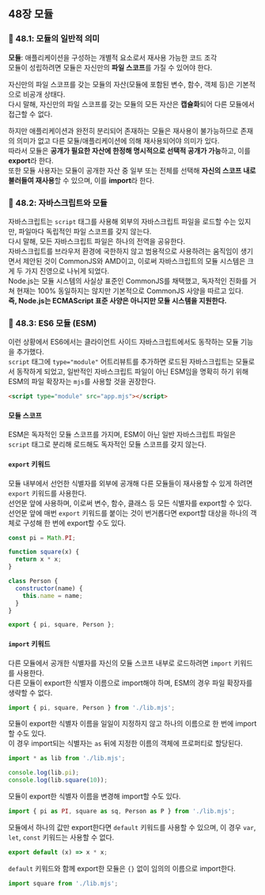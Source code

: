 ## 48장 모듈

### 📍 48.1: 모듈의 일반적 의미

**모듈**: 애플리케이션을 구성하는 개별적 요소로서 재사용 가능한 코드 조각  
모듈이 성립하려면 모듈은 자신만의 **파일 스코프**를 가질 수 있어야 한다.

자신만의 파일 스코프를 갖는 모듈의 자산(모듈에 포함된 변수, 함수, 객체 등)은 기본적으로 비공개 상태다.  
다시 말해, 자신만의 파일 스코프를 갖는 모듈의 모든 자산은 **캡슐화**되어 다른 모듈에서 접근할 수 없다.

하지만 애플리케이션과 완전히 분리되어 존재하는 모듈은 재사용이 불가능하므로 존재의 의미가 없고 다른 모듈/애플리케이션에 의해 재사용되어야 의미가 있다.  
따라서 모듈은 **공개가 필요한 자산에 한정해 명시적으로 선택적 공개가 가능**하고, 이를 **export**라 한다.  
또한 모듈 사용자는 모듈이 공개한 자산 중 일부 또는 전체를 선택해 **자신의 스코프 내로 불러들여 재사용**할 수 있으며, 이를 **import**라 한다.

### 📍 48.2: 자바스크립트와 모듈

자바스크립트는 `script` 태그를 사용해 외부의 자바스크립트 파일을 로드할 수는 있지만, 파일마다 독립적인 파일 스코프를 갖지 않는다.  
다시 말해, 모든 자바스크립트 파일은 하나의 전역을 공유한다.  
자바스크립트를 브라우저 환경에 국한하지 않고 범용적으로 사용하려는 움직임이 생기면서 제안된 것이 CommonJS와 AMD이고, 이로써 자바스크립트의 모듈 시스템은 크게 두 가지 진영으로 나뉘게 되었다.  
Node.js는 모듈 시스템의 사실상 표준인 CommonJS를 채택했고, 독자적인 진화를 거쳐 현재는 100% 동일하지는 않지만 기본적으로 CommonJS 사양을 따르고 있다.  
**즉, Node.js는 ECMAScript 표준 사양은 아니지만 모듈 시스템을 지원한다.**

### 📍 48.3: ES6 모듈 (ESM)

이런 상황에서 ES6에서는 클라이언트 사이드 자바스크립트에서도 동작하는 모듈 기능을 추가했다.  
`script` 태그에 `type="module"` 어트리뷰트를 추가하면 로드된 자바스크립트는 모듈로서 동작하게 되었고, 일반적인 자바스크립트 파일이 아닌 ESM임을 명확히 하기 위해 ESM의 파일 확장자는 `mjs`를 사용할 것을 권장한다.

```html
<script type="module" src="app.mjs"></script>
```

#### 모듈 스코프

ESM은 독자적인 모듈 스코프를 가지며, ESM이 아닌 일반 자바스크립트 파일은 `script` 태그로 분리해 로드해도 독자적인 모듈 스코프를 갖지 않는다.

#### `export` 키워드

모듈 내부에서 선언한 식별자를 외부에 공개해 다른 모듈들이 재사용할 수 있게 하려면 `export` 키워드를 사용한다.  
선언문 앞에 사용하며, 이로써 변수, 함수, 클래스 등 모든 식별자를 export할 수 있다.  
선언문 앞에 매번 `export` 키워드를 붙이는 것이 번거롭다면 export할 대상을 하나의 객체로 구성해 한 번에 export할 수도 있다.

```javascript
const pi = Math.PI;

function square(x) {
  return x * x;
}

class Person {
  constructor(name) {
    this.name = name;
  }
}

export { pi, square, Person };
```

#### `import` 키워드

다른 모듈에서 공개한 식별자를 자신의 모듈 스코프 내부로 로드하려면 `import` 키워드를 사용한다.  
다른 모듈이 export한 식별자 이름으로 import해야 하며, ESM의 경우 파일 확장자를 생략할 수 없다.

```javascript
import { pi, square, Person } from './lib.mjs';
```

모듈이 export한 식별자 이름을 일일이 지정하지 않고 하나의 이름으로 한 번에 import할 수도 있다.  
이 경우 import되는 식별자는 `as` 뒤에 지정한 이름의 객체에 프로퍼티로 할당된다.

```javascript
import * as lib from './lib.mjs';

console.log(lib.pi);
console.log(lib.square(10));
```

모듈이 export한 식별자 이름을 변경해 import할 수도 있다.

```javascript
import { pi as PI, square as sq, Person as P } from './lib.mjs';
```

모듈에서 하나의 값만 export한다면 `default` 키워드를 사용할 수 있으며, 이 경우 `var`, `let`, `const` 키워드는 사용할 수 없다.

```javascript
export default (x) => x * x;
```

`default` 키워드와 함께 export한 모듈은 `{}` 없이 임의의 이름으로 import한다.

```javascript
import square from './lib.mjs';
```

